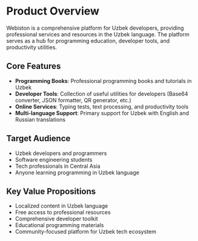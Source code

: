 # Product Overview

Webiston is a comprehensive platform for Uzbek developers, providing professional services and resources in the Uzbek language. The platform serves as a hub for programming education, developer tools, and productivity utilities.

## Core Features

- **Programming Books**: Professional programming books and tutorials in Uzbek
- **Developer Tools**: Collection of useful utilities for developers (Base64 converter, JSON formatter, QR generator, etc.)
- **Online Services**: Typing tests, text processing, and productivity tools
- **Multi-language Support**: Primary support for Uzbek with English and Russian translations

## Target Audience

- Uzbek developers and programmers
- Software engineering students
- Tech professionals in Central Asia
- Anyone learning programming in Uzbek language

## Key Value Propositions

- Localized content in Uzbek language
- Free access to professional resources
- Comprehensive developer toolkit
- Educational programming materials
- Community-focused platform for Uzbek tech ecosystem